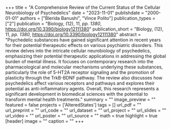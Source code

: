 +++
title = "A Comprehensive Review of the Current Status of the Cellular Neurobiology of Psychedelics"
date = "2023-11-01"
publishdate = "2000-01-01"
authors = ["Blerida Banushi", "Vince Polito"]
publication_types = ["2"]
publication = "Biology, (12), 11, _pp. 1380_, https://doi.org/10.3390/biology12111380"
publication_short = "Biology, (12), 11, _pp. 1380_, https://doi.org/10.3390/biology12111380"
abstract = "Psychedelic substances have gained significant attention in recent years for their potential therapeutic effects on various psychiatric disorders. This review delves into the intricate cellular neurobiology of psychedelics, emphasizing their potential therapeutic applications in addressing the global burden of mental illness. It focuses on contemporary research into the pharmacological and molecular mechanisms underlying these substances, particularly the role of 5-HT2A receptor signaling and the promotion of plasticity through the TrkB-BDNF pathway. The review also discusses how psychedelics affect various receptors and pathways and explores their potential as anti-inflammatory agents. Overall, this research represents a significant development in biomedical sciences with the potential to transform mental health treatments."
summary = ""
image_preview = ""
featured = false
projects = ['AlteredStates']
tags = []
url_pdf = ""
url_preprint = ""
url_code = ""
url_dataset = ""
url_project = ""
url_slides = ""
url_video = ""
url_poster = ""
url_source = ""
math = true
highlight = true
[header]
image = ""
caption = ""
+++
